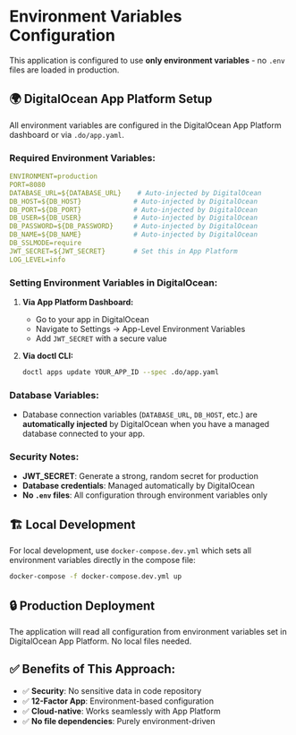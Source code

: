 # Environment Variables Configuration

This application is configured to use **only environment variables** - no `.env` files are loaded in production.

## 🌍 **DigitalOcean App Platform Setup**

All environment variables are configured in the DigitalOcean App Platform dashboard or via `.do/app.yaml`.

### **Required Environment Variables:**

```yaml
ENVIRONMENT=production
PORT=8080
DATABASE_URL=${DATABASE_URL}    # Auto-injected by DigitalOcean
DB_HOST=${DB_HOST}             # Auto-injected by DigitalOcean
DB_PORT=${DB_PORT}             # Auto-injected by DigitalOcean
DB_USER=${DB_USER}             # Auto-injected by DigitalOcean
DB_PASSWORD=${DB_PASSWORD}     # Auto-injected by DigitalOcean
DB_NAME=${DB_NAME}             # Auto-injected by DigitalOcean
DB_SSLMODE=require
JWT_SECRET=${JWT_SECRET}       # Set this in App Platform
LOG_LEVEL=info
```

### **Setting Environment Variables in DigitalOcean:**

1. **Via App Platform Dashboard:**
   - Go to your app in DigitalOcean
   - Navigate to Settings → App-Level Environment Variables
   - Add `JWT_SECRET` with a secure value

2. **Via doctl CLI:**
   ```bash
   doctl apps update YOUR_APP_ID --spec .do/app.yaml
   ```

### **Database Variables:**
- Database connection variables (`DATABASE_URL`, `DB_HOST`, etc.) are **automatically injected** by DigitalOcean when you have a managed database connected to your app.

### **Security Notes:**
- **JWT_SECRET**: Generate a strong, random secret for production
- **Database credentials**: Managed automatically by DigitalOcean
- **No `.env` files**: All configuration through environment variables only

## 🏗️ **Local Development**

For local development, use `docker-compose.dev.yml` which sets all environment variables directly in the compose file:

```bash
docker-compose -f docker-compose.dev.yml up
```

## 🔒 **Production Deployment**

The application will read all configuration from environment variables set in DigitalOcean App Platform. No local files needed.

## ✅ **Benefits of This Approach:**

- ✅ **Security**: No sensitive data in code repository
- ✅ **12-Factor App**: Environment-based configuration
- ✅ **Cloud-native**: Works seamlessly with App Platform
- ✅ **No file dependencies**: Purely environment-driven

